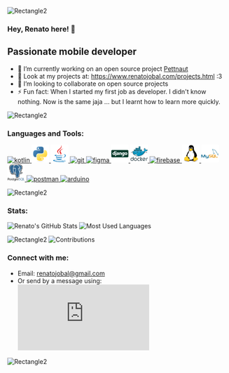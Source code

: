 ![Rectangle2](https://user-images.githubusercontent.com/35740463/114885390-36033080-9dcc-11eb-9003-29e472e3c8ff.jpg)


### Hey, Renato here! 👋

## Passionate mobile developer

- 🔭 I’m currently working on an open source project [Pettnaut](https://github.com/pettnaut) 
- 🌱 Look at my projects at: https://www.renatojobal.com/projects.html :3
- 👯 I’m looking to collaborate on open source projects
- ⚡ Fun fact: When I started my first job as developer. I didn't know nothing. Now is the same jaja ... but I learnt how to learn more quickly.

![Rectangle2](https://user-images.githubusercontent.com/35740463/114885390-36033080-9dcc-11eb-9003-29e472e3c8ff.jpg)
### Languages and Tools:
<p align="left">
  <a href="https://kotlinlang.org" target="_blank">
    <img
      src="https://www.vectorlogo.zone/logos/kotlinlang/kotlinlang-icon.svg"
      alt="kotlin"
      width="40"
      height="40"
    />
  </a>
  <a href="https://www.python.org" target="_blank">
    <img
      src="https://raw.githubusercontent.com/devicons/devicon/master/icons/python/python-original.svg"
      alt="python"
      width="40"
      height="40"
    />
  </a>
  <a href="https://www.java.com" target="_blank">
    <img
      src="https://raw.githubusercontent.com/devicons/devicon/master/icons/java/java-original.svg"
      alt="java"
      width="40"
      height="40"
    />
  </a>
  <a href="https://git-scm.com/" target="_blank">
    <img
      src="https://www.vectorlogo.zone/logos/git-scm/git-scm-icon.svg"
      alt="git"
      width="40"
      height="40"
    />
  </a>
  <a href="https://www.figma.com/" target="_blank">
    <img
      src="https://www.vectorlogo.zone/logos/figma/figma-icon.svg"
      alt="figma"
      width="40"
      height="40"
    />
  </a>

  <a href="https://www.djangoproject.com/" target="_blank">
    <img
      src="https://raw.githubusercontent.com/devicons/devicon/master/icons/django/django-original.svg"
      alt="django"
      width="40"
      height="40"
    />
  </a>
  <a href="https://www.docker.com/" target="_blank">
    <img
      src="https://raw.githubusercontent.com/devicons/devicon/master/icons/docker/docker-original-wordmark.svg"
      alt="docker"
      width="40"
      height="40"
    />
  </a>

  <a href="https://firebase.google.com/" target="_blank">
    <img
      src="https://www.vectorlogo.zone/logos/firebase/firebase-icon.svg"
      alt="firebase"
      width="40"
      height="40"
    />
  </a>

  <a href="https://www.linux.org/" target="_blank">
    <img
      src="https://raw.githubusercontent.com/devicons/devicon/master/icons/linux/linux-original.svg"
      alt="linux"
      width="40"
      height="40"
    />
  </a>
  <a href="https://www.mysql.com/" target="_blank">
    <img
      src="https://raw.githubusercontent.com/devicons/devicon/master/icons/mysql/mysql-original-wordmark.svg"
      alt="mysql"
      width="40"
      height="40"
    />
  </a>
  <a href="https://www.postgresql.org" target="_blank">
    <img
      src="https://raw.githubusercontent.com/devicons/devicon/master/icons/postgresql/postgresql-original-wordmark.svg"
      alt="postgresql"
      width="40"
      height="40"
    />
  </a>
  <a href="https://postman.com" target="_blank">
    <img
      src="https://www.vectorlogo.zone/logos/getpostman/getpostman-icon.svg"
      alt="postman"
      width="40"
      height="40"
    />
  </a>

  <a href="https://www.arduino.cc/" target="_blank">
    <img
      src="https://cdn.worldvectorlogo.com/logos/arduino-1.svg"
      alt="arduino"
      width="40"
      height="40"
    />
  </a>
</p>

![Rectangle2](https://user-images.githubusercontent.com/35740463/114885390-36033080-9dcc-11eb-9003-29e472e3c8ff.jpg)
### Stats:
![Renato's GitHub Stats](https://github-readme-stats.vercel.app/api?username=renatojobal&show_icons=true&locale=en) ![Most Used Languages](https://github-readme-stats.vercel.app/api/top-langs?username=renatojobal&show_icons=true&locale=en&layout=compact)

![Rectangle2](https://user-images.githubusercontent.com/35740463/114885390-36033080-9dcc-11eb-9003-29e472e3c8ff.jpg)
![Contributions](https://github-readme-streak-stats.herokuapp.com/?user=renatojobal&)



### Connect with me:

- Email: renatojobal@gmail.com
- Or send by a message using: ![renatojobal.com/contact](https://www.renatojobal.com/contact.html)

![Rectangle2](https://user-images.githubusercontent.com/35740463/114885390-36033080-9dcc-11eb-9003-29e472e3c8ff.jpg)
